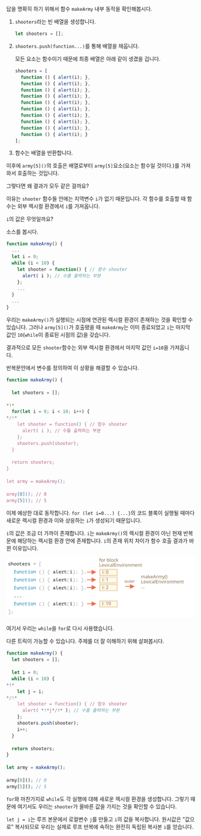 
답을 명확히 하기 위해서 함수 `makeArmy` 내부 동작을 확인해봅시다.

1. `shooters`라는 빈 배열을 생성합니다.

    ```js
    let shooters = [];
    ```
2. `shooters.push(function...)`를 통해 배열을 채웁니다.

   모든 요소는 함수이기 때문에 최종 배열은 아래 같이 생겼을 겁니다.


    ```js no-beautify
    shooters = [
      function () { alert(i); },
      function () { alert(i); },
      function () { alert(i); },
      function () { alert(i); },
      function () { alert(i); },
      function () { alert(i); },
      function () { alert(i); },
      function () { alert(i); },
      function () { alert(i); },
      function () { alert(i); }
    ];
    ```

3. 함수는 배열을 반환합니다.

이후에 `army[5]()`의 호출은 배열로부터 `army[5]`요소(요소는 함수일 것이다.)를 가져와서 호출하는 것입니다.

그렇다면 왜 결과가 모두 같은 걸까요?

이유는 `shooter` 함수들 안에는 지역변수 `i`가 없기 때문입니다. 각 함수를 호출할 때 함수는 외부 렉시컬 환경에서 `i`를 가져옵니다.

`i`의 값은 무엇일까요?

소스를 봅시다.

```js
function makeArmy() {
  ...
  let i = 0;
  while (i < 10) {
    let shooter = function() { // 함수 shooter
      alert( i ); // 수를 출력하는 부분
    };
    ...
  }
  ...
}
```

우리는 `makeArmy()`가 실행되는 시점에 연관된 렉시컬 환경이 존재하는 것을 확인할 수 있습니다. 그러나 `army[5]()`가 호출됐을 때 `makeArmy`는 이미 종료되었고 `i`는 마지막 값인 `10`(`while`이 종료된 시점의 값)을 갖습니다.

결과적으로 모든 `shooter`함수는 외부 렉시컬 환경에서 마지막 값인 `i=10`을 가져옵니다.

반복문안에서 변수를 정의하여 이 상황을 해결할 수 있습니다.

```js run demo
function makeArmy() {

  let shooters = [];

*!*
  for(let i = 0; i < 10; i++) {
*/!*
    let shooter = function() { // 함수 shooter
      alert( i ); // 수를 출력하는 부분
    };
    shooters.push(shooter);
  }

  return shooters;
}

let army = makeArmy();

army[0](); // 0
army[5](); // 5
```

이제 예상한 대로 동작합니다. `for (let i=0...) {...}`의 코드 블록이 실행될 때마다 새로운 렉시컬 환경과 이와 상응하는 `i`가 생성되기 때문입니다. 

`i`의 값은 조금 더 가까이 존재합니다. `i`는 `makeArmy()`의 렉시컬 환경이 아닌 현재 반복문에 해당하는 렉시컬 환경 안에 존재합니다. `i`의 존재 위치 차이가 함수 호출 결과가 바뀐 이유입니다.

![](lexenv-makearmy.svg)

여기서 우리는 `while`을 `for`로 다시 사용했습니다.

다른 트릭이 가능할 수 있습니다. 주제를 더 잘 이해하기 위해 살펴봅시다.

```js run
function makeArmy() {
  let shooters = [];

  let i = 0;
  while (i < 10) {
*!*
    let j = i;
*/!*
    let shooter = function() { // 함수 shooter
      alert( *!*j*/!* ); // 수를 출력하는 부분
    };
    shooters.push(shooter);
    i++;
  }

  return shooters;
}

let army = makeArmy();

army[0](); // 0
army[5](); // 5
```

`for`와 마찬가지로 `while`도 각 실행에 대해 새로운 렉시컬 환경을 생성합니다. 그렇기 때문에 여기서도 우리는 `shooter`가 올바른 값을 가지는 것을 확인할 수 있습니다.

`let j = i`는 루프 본문에서 로컬변수 `j`를 만들고 `i`의 값을 복사합니다. 원시값은 "값으로" 복사되므로 우리는 실제로 루프 반복에 속하는 완전히 독립된 복사본 `i`를 얻습니다.